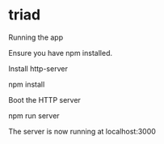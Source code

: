 # triad

Running the app

Ensure you have npm installed.

Install http-server

npm install

Boot the HTTP server

npm run server

The server is now running at localhost:3000
